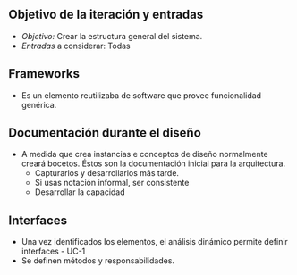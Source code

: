 ## Objetivo de la iteración y entradas
- *Objetivo:* Crear la estructura general del sistema.
- *Entradas* a considerar: Todas
## Frameworks
- Es un elemento reutilizaba de software que provee funcionalidad genérica.

## Documentación durante el diseño
- A medida que crea instancias e conceptos de diseño normalmente creará bocetos. Éstos son la documentación inicial para la arquitectura.
	- Capturarlos y desarrollarlos más tarde.
	- Si usas notación informal, ser consistente
	- Desarrollar la capacidad 
## Interfaces
- Una vez identificados los elementos, el análisis dinámico permite definir interfaces - UC-1
- Se definen métodos y responsabilidades.